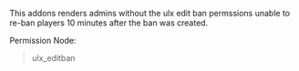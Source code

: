 This addons renders admins without the ulx edit ban permssions unable to re-ban players 10 minutes after the ban was created.

Permission Node:
>ulx_editban